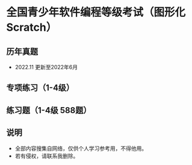 # 全国青少年软件编程等级考试（图形化Scratch）

## 历年真题
- 2022.11 更新至2022年6月

## 专项练习（1-4级）

## 练习题（1-4级 588题）

## 说明
- 全部内容搜集自网络，仅供个人学习参考用，不得他用。
- 若有侵权，请联系我删除。